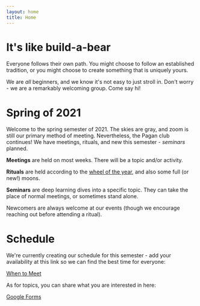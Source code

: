 ```yaml
---
layout: home
title: Home
---
```


# It's like build-a-bear

Everyone follows their own path. You might choose to follow an established tradition, or you might choose to create something that is uniquely yours.

We are *all* beginners, and we know it's not easy to just stroll in. Don't worry - we are a remarkably welcoming group. Come say hi!

# Spring of 2021

Welcome to the spring semester of 2021. The skies are gray, and zoom is still our primary method of meeting. Nevertheless, the Pagan club continues! We have meetings, rituals, and new this semester - *seminars* planned.

**Meetings** are held on most weeks. There will be a topic and/or activity.

**Rituals** are held according to the [wheel of the year](https://en.wikipedia.org/wiki/Wheel_of_the_Year), and also some full (or new!) moons.

**Seminars** are deep learning dives into a specific topic. They can take the place of normal meetings, or sometimes stand alone.

Newcomers are always welcome at our events (though we encourage reaching out before attending a ritual).

# Schedule

We're currently creating our schedule for this semester - add your availability at this link so we can find the best time for everyone:

[When to Meet](https://www.when2meet.com/?10765438-5klQG)

As for topics, you can share what you are interested in here:

[Google Forms](https://forms.gle/T7Hk2Lxuq2mSxXZb8)
